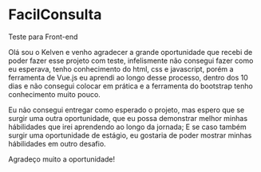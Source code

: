 # FacilConsulta
Teste para Front-end

Olá sou o Kelven e venho agradecer a grande oportunidade que recebi de poder fazer esse projeto com teste, infelismente não consegui fazer como eu esperava, tenho conhecimento do html, css e javascript, porém a ferramenta de Vue.js eu aprendi ao longo desse processo, dentro dos 10 dias e não consegui colocar em prática e a ferramenta do bootstrap tenho conhecimento muito pouco.

Eu não consegui entregar como esperado o projeto, mas espero que se surgir uma outra oportunidade, que eu possa demonstrar melhor minhas hábilidades que irei aprendendo ao longo da jornada; E se caso também surgir uma oportunidade de estágio, eu gostaria de poder mostrar minhas hábilidades em outro desafio.

Agradeço muito a oportunidade!
